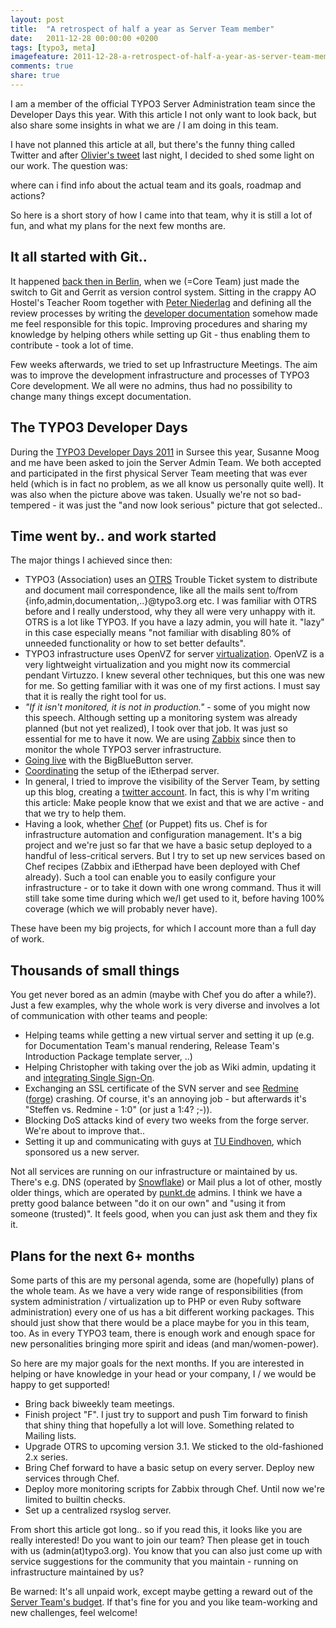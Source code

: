 ```yaml
---
layout: post
title:  "A retrospect of half a year as Server Team member"
date:   2011-12-28 00:00:00 +0200
tags: [typo3, meta]
imagefeature: 2011-12-28-a-retrospect-of-half-a-year-as-server-team-member/2011-07-13_11-31-34.jpg
comments: true
share: true
---
```


I am a member of the official TYPO3 Server Administration team since the Developer Days this year. With this article I not only want to look back, but also share some insights in what we are / I am doing in this team.

I have not planned this article at all, but there's the funny thing called Twitter and after [Olivier's tweet](http://twitter.com/#!/T3RevNeverEnd/status/151749320067133440) last night, I decided to shed some light on our work. The question was:

<quote>where can i find info about the actual team and its goals, roadmap and actions?</quote> 

So here is a short story of how I came into that team, why it is still a lot of fun, and what my plans for the next few months are.

## It all started with Git..

It happened [back then in Berlin](http://news.typo3.org/news/article/typo3-code-sprint-berlin-2011-t3csb11/), when we (=Core Team) just made the switch to Git and Gerrit as version control system. Sitting in the crappy AO Hostel's Teacher Room together with [Peter Niederlag](http://www.niekom.de/) and defining all the review processes by writing the [developer documentation](http://wiki.typo3.org/Git) somehow made me feel responsible for this topic. Improving procedures and sharing my knowledge by helping others while setting up Git - thus enabling them to contribute - took a lot of time.

Few weeks afterwards, we tried to set up Infrastructure Meetings. The aim was to improve the development infrastructure and processes of TYPO3 Core development. We all were no admins, thus had no possibility to change many things except documentation.

## The TYPO3 Developer Days

During the [TYPO3 Developer Days 2011](http://t3dd11.typo3.org/) in Sursee this year, Susanne Moog and me have been asked to join the Server Admin Team. We both accepted and participated in the first physical Server Team meeting that was ever held (which is in fact no problem, as we all know us personally quite well). It was also when the picture above was taken. Usually we're not so bad-tempered - it was just the "and now look serious" picture that got selected..

## Time went by.. and work started

The major things I achieved since then:

* TYPO3 (Association) uses an [OTRS](http://www.otrs.org/) Trouble Ticket system to distribute and document mail correspondence, like all the mails sent to/from {info,admin,documentation,..}@typo3.org etc. I was familiar with OTRS before and I really understood, why they all were very unhappy with it. OTRS is a lot like TYPO3. If you have a lazy admin, you will hate it. "lazy" in this case especially means "not familiar with disabling 80% of unneeded functionality or how to set better defaults".
* TYPO3 infrastructure uses OpenVZ for server [virtualization](http://wiki.openvz.org/Main_Page). OpenVZ is a very lightweight virtualization and you might now its commercial pendant Virtuzzo. I knew several other techniques, but this one was new for me. So getting familiar with it was one of my first actions. I must say that it is really the right tool for us.
* *"If it isn't monitored, it is not in production."* - some of you might now this speech. Although setting up a monitoring system was already planned (but not yet realized), I took over that job. It was just so essential for me to have it now. We are using [Zabbix](http://www.zabbix.org/) since then to monitor the whole TYPO3 server infrastructure.
* [Going live](https://buzz.typo3.org/teams/server-admin/article/inspiring-people-to-communicate/) with the BigBlueButton server.
* [Coordinating](https://buzz.typo3.org/teams/server-admin/article/inspiring-people-to-collaborate/) the setup of the iEtherpad server.
* In general, I tried to improve the visibility of the Server Team, by setting up this blog, creating a [twitter account](http://twitter.com/TYPO3server). In fact, this is why I'm writing this article: Make people know that we exist and that we are active - and that we try to help them.
* Having a look, whether [Chef](http://www.opscode.com/chef/) (or Puppet) fits us. Chef is for infrastructure automation and configuration management. It's a big project and we're just so far that we have a basic setup deployed to a handful of less-critical servers. But I try to set up new services based on Chef recipes (Zabbix and iEtherpad have been deployed with Chef already). Such a tool can enable you to easily configure your infrastructure - or to take it down with one wrong command. Thus it will still take some time during which we/I get used to it, before having 100% coverage (which we will probably never have).

These have been my big projects, for which I account more than a full day of work.

## Thousands of small things

You get never bored as an admin (maybe with Chef you do after a while?). Just a few examples, why the whole work is very diverse and involves a lot of communication with other teams and people:

* Helping teams while getting a new virtual server and setting it up (e.g. for Documentation Team's manual rendering, Release Team's Introduction Package template server, ..)
* Helping Christopher with taking over the job as Wiki admin, updating it and [integrating Single Sign-On](https://buzz.typo3.org/teams/server-admin/article/typo3-wiki-now-with-single-sign-on/).
* Exchanging an SSL certificate of the SVN server and see [Redmine](http://www.redmine.org/) ([forge](http://forge.typo3.org/)) crashing. Of course, it's an annoying job - but afterwards it's "Steffen vs. Redmine - 1:0" (or just a 1:4? ;-)).
* Blocking DoS attacks kind of every two weeks from the forge server. We're about to improve that..
* Setting it up and communicating with guys at [TU Eindhoven](http://www.tue.nl/), which sponsored us a new server.

Not all services are running on our infrastructure or maintained by us. There's e.g. DNS (operated by [Snowflake](http://www.snowflake.ch/)) or Mail plus a lot of other, mostly older things, which are operated by [punkt.de](http://punkt.de/) admins. I think we have a pretty good balance between "do it on our own" and "using it from someone (trusted)". It feels good, when you can just ask them and they fix it.

## Plans for the next 6+ months

Some parts of this are my personal agenda, some are (hopefully) plans of the whole team. As we have a very wide range of responsibilities (from system administration / virtualization up to PHP or even Ruby software administration) every one of us has a bit different working packages. This should just show that there would be a place maybe for you in this team, too. As in every TYPO3 team, there is enough work and enough space for new personalities bringing more spirit and ideas (and man/women-power).

So here are my major goals for the next months. If you are interested in helping or have knowledge in your head or your company, I / we would be happy to get supported!

* Bring back biweekly team meetings.
* Finish project "F". I just try to support and push Tim forward to finish that shiny thing that hopefully a lot will love. Something related to Mailing lists.
* Upgrade OTRS to upcoming version 3.1. We sticked to the old-fashioned 2.x series.
* Bring Chef forward to have a basic setup on every server. Deploy new services through Chef.
* Deploy more monitoring scripts for Zabbix through Chef. Until now we're limited to builtin checks.
* Set up a centralized rsyslog server.

From short this article got long.. so if you read this, it looks like you are really interested! Do you want to join our team? Then please get in touch with us (admin(at)typo3.org). You know that you can also just come up with service suggestions for the community that you maintain - running on infrastructure maintained by us?

Be warned: It's all unpaid work, except maybe getting a reward out of the [Server Team's budget](http://association.typo3.org/financial-statements/). If that's fine for you and you like team-working and new challenges, feel welcome!
